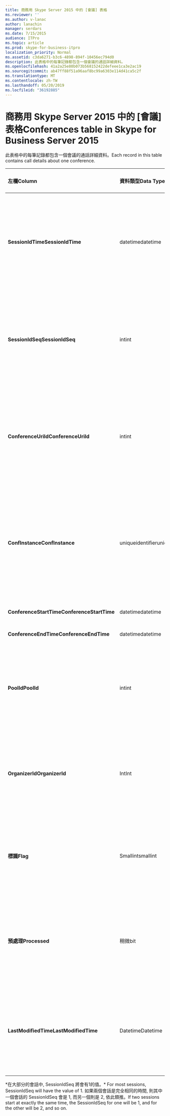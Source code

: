 ```yaml
---
title: 商務用 Skype Server 2015 中的 [會議] 表格
ms.reviewer: ''
ms.author: v-lanac
author: lanachin
manager: serdars
ms.date: 7/15/2015
audience: ITPro
ms.topic: article
ms.prod: skype-for-business-itpro
localization_priority: Normal
ms.assetid: c3da6271-b3c6-4898-894f-10456ec794d0
description: 此表格中的每筆記錄都包含一個會議的通話詳細資料。
ms.openlocfilehash: 41a2a25e80b073b568152422defeee1ca3e2ac19
ms.sourcegitcommit: ab47ff88f51a96aaf8bc99a6303e114d41ca5c2f
ms.translationtype: MT
ms.contentlocale: zh-TW
ms.lasthandoff: 05/20/2019
ms.locfileid: "36192885"
---
```

# <a name="conferences-table-in-skype-for-business-server-2015"></a><span data-ttu-id="ed4bd-103">商務用 Skype Server 2015 中的 [會議] 表格</span><span class="sxs-lookup"><span data-stu-id="ed4bd-103">Conferences table in Skype for Business Server 2015</span></span>
 
<span data-ttu-id="ed4bd-104">此表格中的每筆記錄都包含一個會議的通話詳細資料。</span><span class="sxs-lookup"><span data-stu-id="ed4bd-104">Each record in this table contains call details about one conference.</span></span>
  
|<span data-ttu-id="ed4bd-105">**左欄**</span><span class="sxs-lookup"><span data-stu-id="ed4bd-105">**Column**</span></span>|<span data-ttu-id="ed4bd-106">**資料類型**</span><span class="sxs-lookup"><span data-stu-id="ed4bd-106">**Data Type**</span></span>|<span data-ttu-id="ed4bd-107">**索引鍵/索引**</span><span class="sxs-lookup"><span data-stu-id="ed4bd-107">**Key/Index**</span></span>|<span data-ttu-id="ed4bd-108">**詳細資料**</span><span class="sxs-lookup"><span data-stu-id="ed4bd-108">**Details**</span></span>|
|:-----|:-----|:-----|:-----|
|<span data-ttu-id="ed4bd-109">**SessionIdTime**</span><span class="sxs-lookup"><span data-stu-id="ed4bd-109">**SessionIdTime**</span></span> <br/> |<span data-ttu-id="ed4bd-110">datetime</span><span class="sxs-lookup"><span data-stu-id="ed4bd-110">datetime</span></span>  <br/> |<span data-ttu-id="ed4bd-111">首選</span><span class="sxs-lookup"><span data-stu-id="ed4bd-111">Primary</span></span>  <br/> |<span data-ttu-id="ed4bd-112">由 CDR 代理程式捕獲會議要求的時間。</span><span class="sxs-lookup"><span data-stu-id="ed4bd-112">Time that the conference request was captured by the CDR agent.</span></span> <span data-ttu-id="ed4bd-113">僅用作主鍵來唯一識別會議實例。</span><span class="sxs-lookup"><span data-stu-id="ed4bd-113">Used only as a primary key to uniquely identify a conference instance.</span></span>  <br/> |
|<span data-ttu-id="ed4bd-114">**SessionIdSeq**</span><span class="sxs-lookup"><span data-stu-id="ed4bd-114">**SessionIdSeq**</span></span> <br/> |<span data-ttu-id="ed4bd-115">int</span><span class="sxs-lookup"><span data-stu-id="ed4bd-115">int</span></span>  <br/> |<span data-ttu-id="ed4bd-116">首選</span><span class="sxs-lookup"><span data-stu-id="ed4bd-116">Primary</span></span>  <br/> |<span data-ttu-id="ed4bd-117">識別會話的識別碼編號。</span><span class="sxs-lookup"><span data-stu-id="ed4bd-117">ID number to identify the session.</span></span> <span data-ttu-id="ed4bd-118">與**SessionIdTime**搭配使用, 可唯一識別會議實例。</span><span class="sxs-lookup"><span data-stu-id="ed4bd-118">Used in conjunction with **SessionIdTime** to uniquely identify a conference instance.</span></span> * <br/> |
|<span data-ttu-id="ed4bd-119">**ConferenceUriId**</span><span class="sxs-lookup"><span data-stu-id="ed4bd-119">**ConferenceUriId**</span></span> <br/> |<span data-ttu-id="ed4bd-120">int</span><span class="sxs-lookup"><span data-stu-id="ed4bd-120">int</span></span>  <br/> |<span data-ttu-id="ed4bd-121">外</span><span class="sxs-lookup"><span data-stu-id="ed4bd-121">Foreign</span></span>  <br/> |<span data-ttu-id="ed4bd-122">會議 URI。</span><span class="sxs-lookup"><span data-stu-id="ed4bd-122">Conference URI.</span></span> <span data-ttu-id="ed4bd-123">如需詳細資訊, 請參閱[商務用 Skype Server 2015 中](conferenceuris.md)的 [ConferenceUris] 資料表。</span><span class="sxs-lookup"><span data-stu-id="ed4bd-123">See the [ConferenceUris table in Skype for Business Server 2015](conferenceuris.md) for more information.</span></span> <br/> |
|<span data-ttu-id="ed4bd-124">**ConfInstance**</span><span class="sxs-lookup"><span data-stu-id="ed4bd-124">**ConfInstance**</span></span> <br/> |<span data-ttu-id="ed4bd-125">uniqueidentifier</span><span class="sxs-lookup"><span data-stu-id="ed4bd-125">uniqueidentifier</span></span>  <br/> | <br/> |<span data-ttu-id="ed4bd-126">適用于週期性會議;每個週期性會議實例都有相同的**ConferenceUri**, 但會有不同的**ConfInstance**。</span><span class="sxs-lookup"><span data-stu-id="ed4bd-126">Useful for recurring conferences; each instance of a recurring conference has the same **ConferenceUri**, but will have a different **ConfInstance**.</span></span> <br/> |
|<span data-ttu-id="ed4bd-127">**ConferenceStartTime**</span><span class="sxs-lookup"><span data-stu-id="ed4bd-127">**ConferenceStartTime**</span></span> <br/> |<span data-ttu-id="ed4bd-128">datetime</span><span class="sxs-lookup"><span data-stu-id="ed4bd-128">datetime</span></span>  <br/> | <br/> |<span data-ttu-id="ed4bd-129">會議開始時間。</span><span class="sxs-lookup"><span data-stu-id="ed4bd-129">Conference start time.</span></span>  <br/> |
|<span data-ttu-id="ed4bd-130">**ConferenceEndTime**</span><span class="sxs-lookup"><span data-stu-id="ed4bd-130">**ConferenceEndTime**</span></span> <br/> |<span data-ttu-id="ed4bd-131">datetime</span><span class="sxs-lookup"><span data-stu-id="ed4bd-131">datetime</span></span>  <br/> | <br/> |<span data-ttu-id="ed4bd-132">會議開始時間。</span><span class="sxs-lookup"><span data-stu-id="ed4bd-132">Conference start time.</span></span>  <br/> |
|<span data-ttu-id="ed4bd-133">**PoolId**</span><span class="sxs-lookup"><span data-stu-id="ed4bd-133">**PoolId**</span></span> <br/> |<span data-ttu-id="ed4bd-134">int</span><span class="sxs-lookup"><span data-stu-id="ed4bd-134">int</span></span>  <br/> |<span data-ttu-id="ed4bd-135">外</span><span class="sxs-lookup"><span data-stu-id="ed4bd-135">Foreign</span></span>  <br/> |<span data-ttu-id="ed4bd-136">[識別碼] 編號, 可識別捕獲會議的池。</span><span class="sxs-lookup"><span data-stu-id="ed4bd-136">ID number to identify the pool in which the conference was captured.</span></span> <span data-ttu-id="ed4bd-137">如需詳細資訊, 請參閱 [[彙集] 資料表](pools.md)。</span><span class="sxs-lookup"><span data-stu-id="ed4bd-137">See the [Pools table](pools.md) for more information.</span></span> <br/> |
|<span data-ttu-id="ed4bd-138">**OrganizerId**</span><span class="sxs-lookup"><span data-stu-id="ed4bd-138">**OrganizerId**</span></span> <br/> |<span data-ttu-id="ed4bd-139">Int</span><span class="sxs-lookup"><span data-stu-id="ed4bd-139">Int</span></span>  <br/> |<span data-ttu-id="ed4bd-140">外</span><span class="sxs-lookup"><span data-stu-id="ed4bd-140">Foreign</span></span>  <br/> |<span data-ttu-id="ed4bd-141">識別此會議之召集人 URI 的識別碼編號。</span><span class="sxs-lookup"><span data-stu-id="ed4bd-141">ID number to identify the organizer URI of this conference.</span></span> <span data-ttu-id="ed4bd-142">如需詳細資訊, 請參閱 [[使用者] 表格](users.md)。</span><span class="sxs-lookup"><span data-stu-id="ed4bd-142">See the [Users table](users.md) for more information.</span></span> <br/> |
|<span data-ttu-id="ed4bd-143">**標識**</span><span class="sxs-lookup"><span data-stu-id="ed4bd-143">**Flag**</span></span> <br/> |<span data-ttu-id="ed4bd-144">Smallint</span><span class="sxs-lookup"><span data-stu-id="ed4bd-144">smallint</span></span>  <br/> || <span data-ttu-id="ed4bd-145">包含會議屬性的位元遮罩。</span><span class="sxs-lookup"><span data-stu-id="ed4bd-145">A bit mask that contains Conference Attributes.</span></span> <span data-ttu-id="ed4bd-146">可能的值包括:</span><span class="sxs-lookup"><span data-stu-id="ed4bd-146">Possible values are:</span></span> <br/>  <span data-ttu-id="ed4bd-147">0X01</span><span class="sxs-lookup"><span data-stu-id="ed4bd-147">0X01</span></span> <br/>  <span data-ttu-id="ed4bd-148">合成</span><span class="sxs-lookup"><span data-stu-id="ed4bd-148">Synthetic</span></span> <br/>  <span data-ttu-id="ed4bd-149">事物</span><span class="sxs-lookup"><span data-stu-id="ed4bd-149">Transaction</span></span> <br/> |
|<span data-ttu-id="ed4bd-150">**預處理**</span><span class="sxs-lookup"><span data-stu-id="ed4bd-150">**Processed**</span></span> <br/> |<span data-ttu-id="ed4bd-151">稍微</span><span class="sxs-lookup"><span data-stu-id="ed4bd-151">bit</span></span>  <br/> ||<span data-ttu-id="ed4bd-152">[監視服務] 使用的內部欄位。</span><span class="sxs-lookup"><span data-stu-id="ed4bd-152">Internal field used by the Monitoring service.</span></span>  <br/> <span data-ttu-id="ed4bd-153">此欄位是在 Microsoft Lync Server 2013 中推出。</span><span class="sxs-lookup"><span data-stu-id="ed4bd-153">This field was introduced in Microsoft Lync Server 2013.</span></span>  <br/> |
|<span data-ttu-id="ed4bd-154">**LastModifiedTime**</span><span class="sxs-lookup"><span data-stu-id="ed4bd-154">**LastModifiedTime**</span></span> <br/> |<span data-ttu-id="ed4bd-155">Datetime</span><span class="sxs-lookup"><span data-stu-id="ed4bd-155">Datetime</span></span>  <br/> ||<span data-ttu-id="ed4bd-156">供監視服務內部使用。</span><span class="sxs-lookup"><span data-stu-id="ed4bd-156">For internal use by the Monitoring service.</span></span>  <br/> <span data-ttu-id="ed4bd-157">此欄位是在商務用 Skype Server 2015 中推出。</span><span class="sxs-lookup"><span data-stu-id="ed4bd-157">This field was introduced in Skype for Business Server 2015.</span></span>  <br/> |
   
<span data-ttu-id="ed4bd-158">\*在大部分的會話中, SessionIdSeq 將會有1的值。</span><span class="sxs-lookup"><span data-stu-id="ed4bd-158">\* For most sessions, SessionIdSeq will have the value of 1.</span></span> <span data-ttu-id="ed4bd-159">如果兩個會話是完全相同的時間, 則其中一個會話的 SessionIdSeq 會是 1, 而另一個則是 2, 依此類推。</span><span class="sxs-lookup"><span data-stu-id="ed4bd-159">If two sessions start at exactly the same time, the SessionIdSeq for one will be 1, and for the other will be 2, and so on.</span></span>
  

